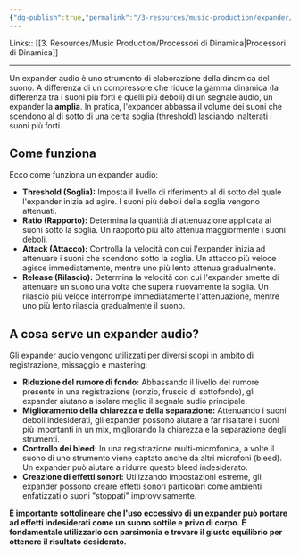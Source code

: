```yaml
---
{"dg-publish":true,"permalink":"/3-resources/music-production/expander/"}
---
```


Links:: [[3. Resources/Music Production/Processori di Dinamica\|Processori di Dinamica]]

---
Un expander audio è uno strumento di elaborazione della dinamica del suono. A differenza di un compressore che riduce la gamma dinamica (la differenza tra i suoni più forti e quelli più deboli) di un segnale audio, un expander la **amplia**. In pratica, l'expander abbassa il volume dei suoni che scendono al di sotto di una certa soglia (threshold) lasciando inalterati i suoni più forti.

## Come funziona

Ecco come funziona un expander audio:

- **Threshold (Soglia):** Imposta il livello di riferimento al di sotto del quale l'expander inizia ad agire. I suoni più deboli della soglia vengono attenuati.
- **Ratio (Rapporto):** Determina la quantità di attenuazione applicata ai suoni sotto la soglia. Un rapporto più alto attenua maggiormente i suoni deboli.
- **Attack (Attacco):** Controlla la velocità con cui l'expander inizia ad attenuare i suoni che scendono sotto la soglia. Un attacco più veloce agisce immediatamente, mentre uno più lento attenua gradualmente.
- **Release (Rilascio):** Determina la velocità con cui l'expander smette di attenuare un suono una volta che supera nuovamente la soglia. Un rilascio più veloce interrompe immediatamente l'attenuazione, mentre uno più lento rilascia gradualmente il suono.

## A cosa serve un expander audio?

Gli expander audio vengono utilizzati per diversi scopi in ambito di registrazione, missaggio e mastering:

- **Riduzione del rumore di fondo:** Abbassando il livello del rumore presente in una registrazione (ronzio, fruscio di sottofondo), gli expander aiutano a isolare meglio il segnale audio principale.
- **Miglioramento della chiarezza e della separazione:** Attenuando i suoni deboli indesiderati, gli expander possono aiutare a far risaltare i suoni più importanti in un mix, migliorando la chiarezza e la separazione degli strumenti.
- **Controllo dei bleed:** In una registrazione multi-microfonica, a volte il suono di uno strumento viene captato anche da altri microfoni (bleed). Un expander può aiutare a ridurre questo bleed indesiderato.
- **Creazione di effetti sonori:** Utilizzando impostazioni estreme, gli expander possono creare effetti sonori particolari come ambienti enfatizzati o suoni "stoppati" improvvisamente.

**È importante sottolineare che l'uso eccessivo di un expander può portare ad effetti indesiderati come un suono sottile e privo di corpo. È fondamentale utilizzarlo con parsimonia e trovare il giusto equilibrio per ottenere il risultato desiderato.**


